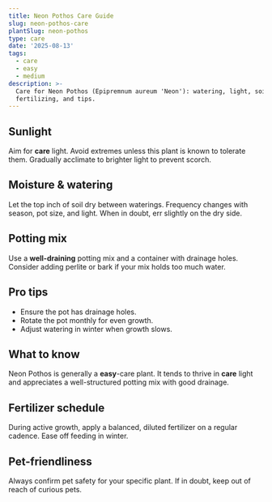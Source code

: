 ```yaml
---
title: Neon Pothos Care Guide
slug: neon-pothos-care
plantSlug: neon-pothos
type: care
date: '2025-08-13'
tags:
  - care
  - easy
  - medium
description: >-
  Care for Neon Pothos (Epipremnum aureum 'Neon'): watering, light, soil,
  fertilizing, and tips.
---
```

## Sunlight
Aim for **care** light. Avoid extremes unless this plant is known to tolerate them. Gradually acclimate to brighter light to prevent scorch.

## Moisture & watering
Let the top inch of soil dry between waterings. Frequency changes with season, pot size, and light. When in doubt, err slightly on the dry side.

## Potting mix
Use a **well-draining** potting mix and a container with drainage holes. Consider adding perlite or bark if your mix holds too much water.

## Pro tips
- Ensure the pot has drainage holes.
- Rotate the pot monthly for even growth.
- Adjust watering in winter when growth slows.

## What to know
Neon Pothos is generally a **easy**-care plant. It tends to thrive in **care** light and appreciates a well-structured potting mix with good drainage.

## Fertilizer schedule
During active growth, apply a balanced, diluted fertilizer on a regular cadence. Ease off feeding in winter.

## Pet-friendliness
Always confirm pet safety for your specific plant. If in doubt, keep out of reach of curious pets.
